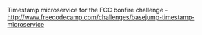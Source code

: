 Timestamp microservice for the FCC bonfire challenge - http://www.freecodecamp.com/challenges/basejump-timestamp-microservice